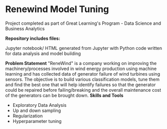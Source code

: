 
# Renewind Model Tuning


Project completed as part of Great Learning's Program - Data Science and Business Analytics

**Repository includes  files:**

Jupyter notebook/ HTML generated from Jupyter with Python code written for data analysis and model building

**Problem Statement**
"ReneWind" is a company working on improving the machinery/processes involved in wind energy production using machine learning and has collected data of generator failure of wind turbines using sensors. The objective is to build various classification models, tune them and find the best one that will help identify failures so that the generator could be repaired before failing/breaking and the overall maintenance cost of the generators can be brought down.
**Skills and Tools**

 - Exploratory Data Analysis  
  - Up and down sampling
  - Regularization
  - Hyperparameter tuning
